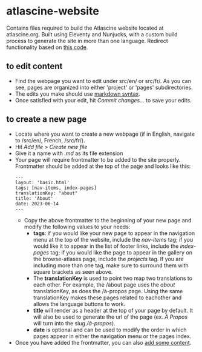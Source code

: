 # atlascine-website

Contains files required to build the Atlascine website located at atlascine.org. Built using Eleventy and Nunjucks, with a custom build process to generate the site in more than one language. Redirect functionality based on [this code](https://gist.github.com/BrianMitchL/f93622a46f4476b7514995ff502d8d17).

## to edit content

- Find the webpage you want to edit under src/en/ or src/fr/. As you can see, pages are organized into either 'project' or 'pages' subdirectories.
- The edits you make should use [markdown syntax](https://www.markdownguide.org/cheat-sheet/).
- Once satisfied with your edit, hit *Commit changes...* to save your edits.

## to create a new page

- Locate where you want to create a new webpage (if in English, navigate to /src/en/, French, /src/fr/).
- Hit *Add file* > *Create new file*
- Give it a name with *.md* as its file extension
- Your page will require frontmatter to be added to the site properly. Frontmatter should be added at the top of the page and looks like this:
  ```
  ---
  layout: 'basic.html'
  tags: [nav-items, index-pages]
  translationKey: "about"
  title: 'About'
  date: 2023-06-14
  ---
  ```
   - Copy the above frontmatter to the beginning of your new page and modify the following values to your needs:
     - **tags**: if you would like your new page to appear in the navigation menu at the top of the website, include the *nav-items* tag; if you would like it to appear in the list of footer links, include the *index-pages* tag; if you would like the page to appear in the gallery on the browse-atlases page, include the *projects* tag. If you are including more than one tag, make sure to surround them with square brackets as seen above.
     - The **translationKey** is used to point two map two translations to each other. For example, the /about page uses the *about* translationKey, as does the /à-propos page. Using the same translationKey makes these pages related to eachother and allows the language buttons to work.
     - **title** will render as a header at the top of your page by default. It will also be used to generate the url of the page (ex. *À Propos* will turn into the slug */à-propos*).
     - **date** is optional and can be used to modify the order in which pages appear in either the navigation menu or the pages index.
- Once you have added the frontmatter, you can also [add some content](#to-edit-content).
  
